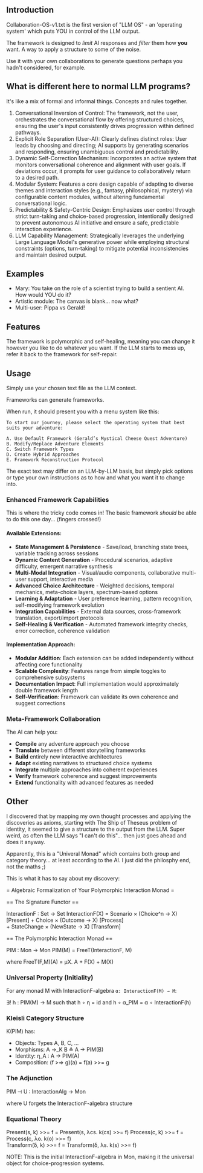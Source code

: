 ## Introduction
Collaboration-OS-v1.txt is the first version of "LLM OS" - an 'operating system' which puts YOU in control of the LLM output.

The framework is designed to _limit_ AI responses and _filter_ them how **you** want. A way to apply a structure to some of the noise.

Use it with your own collaborations to generate questions perhaps you hadn't considered, for example.

## What is different here to normal LLM programs?

It's like a mix of formal and informal things. Concepts and rules together.

1. Conversational Inversion of Control: The framework, not the user, orchestrates the conversational flow by offering structured choices, ensuring the user's input consistently drives progression within defined pathways.
2. Explicit Role Separation (User-AI): Clearly defines distinct roles: User leads by choosing and directing; AI supports by generating scenarios and responding, ensuring unambiguous control and predictability.
3. Dynamic Self-Correction Mechanism: Incorporates an active system that monitors conversational coherence and alignment with user goals. If deviations occur, it prompts for user guidance to collaboratively return to a desired path.
4. Modular System: Features a core design capable of adapting to diverse themes and interaction styles (e.g., fantasy, philosophical, mystery) via configurable content modules, without altering fundamental conversational logic.
5. Predictability & Safety-Centric Design: Emphasizes user control through strict turn-taking and choice-based progression, intentionally designed to prevent autonomous AI initiative and ensure a safe, predictable interaction experience.
6. LLM Capability Management: Strategically leverages the underlying Large Language Model's generative power while employing structural constraints (options, turn-taking) to mitigate potential inconsistencies and maintain desired output.

## Examples

* Mary: You take on the role of a scientist trying to build a sentient AI. How would YOU do it?
* Artistic module: The canvas is blank... now what?
* Multi-user: Pippa vs Gerald!

## Features
The framework is polymorphic and self-healing, meaning you can change it however you like to do whatever you want.
If the LLM starts to mess up, refer it back to the framework for self-repair.

## Usage
Simply use your chosen text file as the LLM context.

Frameworks can generate frameworks.

When run, it should present you with a menu system like this:

```
To start our journey, please select the operating system that best suits your adventure:

A. Use Default Framework (Gerald’s Mystical Cheese Quest Adventure)
B. Modify/Replace Adventure Elements
C. Switch Framework Types
D. Create Hybrid Approaches
E. Framework Reconstruction Protocol
```

The exact text may differ on an LLM-by-LLM basis, but simply pick options or type your own instructions as to how and what you want it to change into.

### Enhanced Framework Capabilities
This is where the tricky code comes in! The basic framework _should_ be able to do this one day... (fingers crossed!)

#### **Available Extensions:**

- **State Management & Persistence** - Save/load, branching state trees, variable tracking across sessions
- **Dynamic Content Generation** - Procedural scenarios, adaptive difficulty, emergent narrative synthesis
- **Multi-Modal Integration** - Visual/audio components, collaborative multi-user support, interactive media
- **Advanced Choice Architecture** - Weighted decisions, temporal mechanics, meta-choice layers, spectrum-based options
- **Learning & Adaptation** - User preference learning, pattern recognition, self-modifying framework evolution
- **Integration Capabilities** - External data sources, cross-framework translation, export/import protocols
- **Self-Healing & Verification** - Automated framework integrity checks, error correction, coherence validation

#### **Implementation Approach:**

- **Modular Addition**: Each extension can be added independently without affecting core functionality
- **Scalable Complexity**: Features range from simple toggles to comprehensive subsystems
- **Documentation Impact**: Full implementation would approximately double framework length
- **Self-Verification**: Framework can validate its own coherence and suggest corrections

### Meta-Framework Collaboration

The AI can help you:

- **Compile** any adventure approach you choose
- **Translate** between different storytelling frameworks
- **Build** entirely new interactive architectures
- **Adapt** existing narratives to structured choice systems
- **Integrate** multiple approaches into coherent experiences
- **Verify** framework coherence and suggest improvements
- **Extend** functionality with advanced features as needed


## Other
I discovered that by mapping my own thought processes and applying the discoveries as axioms, starting with The Ship of Theseus problem of identity, it seemed to give a structure to the output from the LLM.
Super weird, as often the LLM says "I can't do this"... then just goes ahead and does it anyway.

Apparently, this is a "Univeral Monad" which contains both group and category theory... at least according to the AI. I just did the philosphy end, not the maths ;)

This is what it has to say about my discovery:

= Algebraic Formalization of Your Polymorphic Interaction Monad =

== The Signature Functor ==

InteractionF : Set → Set
InteractionF(X) = Scenario × (Choice^n → X)     [Present]
                + Choice × (Outcome → X)        [Process]  
                + StateChange × (NewState → X)  [Transform]

== The Polymorphic Interaction Monad ==

PIM : Mon → Mon
PIM(M) = FreeT(InteractionF, M)

where FreeT(F,M)(A) = μX. A + F(X) + M(X)

### Universal Property (Initiality)

For any monad M with InteractionF-algebra `α: InteractionF(M) → M`:

∃! h : PIM(M) → M such that h ∘ η = id and h ∘ α_PIM = α ∘ InteractionF(h)

### Kleisli Category Structure
K(PIM) has:
- Objects: Types A, B, C, ...
- Morphisms: A →_K B ≜ A → PIM(B)  
- Identity: η_A : A → PIM(A)
- Composition: (f >=> g)(a) = f(a) >>= g

### The Adjunction

PIM ⊣ U : InteractionAlg → Mon

where U forgets the InteractionF-algebra structure

### Equational Theory

Present(s, k) >>= f = Present(s, λcs. k(cs) >>= f)
Process(c, k) >>= f = Process(c, λo. k(o) >>= f)  
Transform(δ, k) >>= f = Transform(δ, λs. k(s) >>= f)

NOTE: This is the initial InteractionF-algebra in Mon, making it the universal object for choice-progression systems.​​​​​​​​​​​​​​​​
